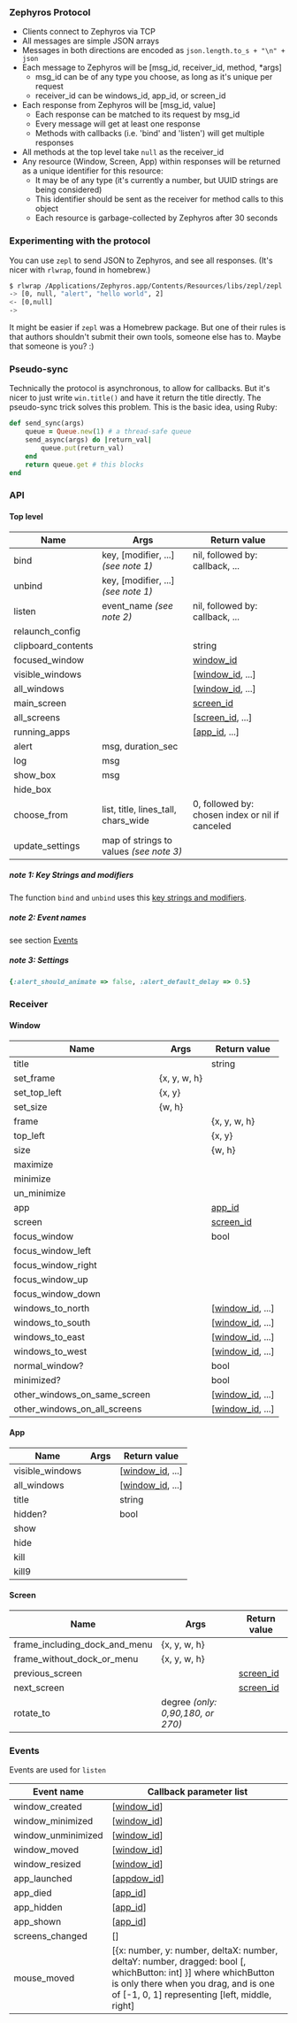 ### Zephyros Protocol

* Clients connect to Zephyros via TCP
* All messages are simple JSON arrays
* Messages in both directions are encoded as `json.length.to_s + "\n" + json`
* Each message to Zephyros will be [msg_id, receiver_id, method, *args]
    * msg_id can be of any type you choose, as long as it's unique per request
    * receiver_id can be windows_id, app_id, or screen_id
* Each response from Zephyros will be [msg_id, value]
    * Each response can be matched to its request by msg_id
    * Every message will get at least one response
    * Methods with callbacks (i.e. 'bind' and 'listen') will get multiple responses
* All methods at the top level take `null` as the receiver_id
* Any resource (Window, Screen, App) within responses will be returned as a unique identifier for this resource:
    * It may be of any type (it's currently a number, but UUID strings are being considered)
    * This identifier should be sent as the receiver for method calls to this object
    * Each resource is garbage-collected by Zephyros after 30 seconds

### Experimenting with the protocol

You can use `zepl` to send JSON to Zephyros, and see all responses. (It's nicer with `rlwrap`, found in homebrew.)

```bash
$ rlwrap /Applications/Zephyros.app/Contents/Resources/libs/zepl/zepl
-> [0, null, "alert", "hello world", 2]
<- [0,null]
->
```

It might be easier if `zepl` was a Homebrew package. But one of their rules is that authors shouldn't submit their own tools, someone else has to. Maybe that someone is you? :)

### Pseudo-sync

Technically the protocol is asynchronous, to allow for callbacks. But it's nicer to just write `win.title()` and have it return the title directly. The pseudo-sync trick solves this problem. This is the basic idea, using Ruby:

```ruby
def send_sync(args)
    queue = Queue.new(1) # a thread-safe queue
    send_async(args) do |return_val|
        queue.put(return_val)
    end
    return queue.get # this blocks
end
```

### API

#### Top level

Name               | Args                                    | Return value
-------------------|-----------------------------------------|--------------------
bind               | key, [modifier, ...]  *(see note 1)*    | nil, followed by: callback, ...
unbind             | key, [modifier, ...]  *(see note 1)*    |
listen             | event_name            *(see note 2)*    | nil, followed by: callback, ...
relaunch_config    |                                         |
clipboard_contents |                                         | string
focused_window     |                                         | [window_id](#window)
visible_windows    |                                         | [[window_id](#window), ...]
all_windows        |                                         | [[window_id](#window), ...]
main_screen        |                                         | [screen_id](#screen)
all_screens        |                                         | [[screen_id](#screen), ...]
running_apps       |                                         | [[app_id](#app), ...]
alert              | msg, duration_sec                       |
log                | msg                                     |
show_box           | msg                                     |
hide_box           |                                         |
choose_from        | list, title, lines_tall, chars_wide     | 0, followed by: chosen index or nil if canceled
update_settings    | map of strings to values *(see note 3)* |


##### note 1: Key Strings and modifiers

The function `bind` and `unbind` uses this [key strings and modifiers](https://github.com/sdegutis/zephyros/blob/master/Zephyros/SDKeyBindingTranslator.m#L148).


##### note 2: Event names

see section [Events](#events)


##### note 3: Settings

```ruby
{:alert_should_animate => false, :alert_default_delay => 0.5}
```

### Receiver

#### Window

Name                         | Args         | Return value
-----------------------------|--------------|--------------------
title                        |              | string
set_frame                    | {x, y, w, h} |
set_top_left                 | {x, y}       |
set_size                     | {w, h}       |
frame                        |              | {x, y, w, h}
top_left                     |              | {x, y}
size                         |              | {w, h}
maximize                     |              |
minimize                     |              |
un_minimize                  |              |
app                          |              | [app_id](#app)
screen                       |              | [screen_id](#screen)
focus_window                 |              | bool
focus_window_left            |              |
focus_window_right           |              |
focus_window_up              |              |
focus_window_down            |              |
windows_to_north             |              | [[window_id](#window), ...]
windows_to_south             |              | [[window_id](#window), ...]
windows_to_east              |              | [[window_id](#window), ...]
windows_to_west              |              | [[window_id](#window), ...]
normal_window?               |              | bool
minimized?                   |              | bool
other_windows_on_same_screen |              | [[window_id](#window), ...]
other_windows_on_all_screens |              | [[window_id](#window), ...]

#### App

Name            | Args | Return value
----------------|------|--------------------
visible_windows |      | [[window_id](#window), ...]
all_windows     |      | [[window_id](#window), ...]
title           |      | string
hidden?         |      | bool
show            |      |
hide            |      |
kill            |      |
kill9           |      |

#### Screen

Name                          | Args                              | Return value
------------------------------|-----------------------------------|--------------
frame_including_dock_and_menu | {x, y, w, h}                      |
frame_without_dock_or_menu    | {x, y, w, h}                      |
previous_screen               |                                   | [screen_id](#screen)
next_screen                   |                                   | [screen_id](#screen)
rotate_to                     | degree *(only: 0,90,180, or 270)* |


### Events

Events are used for `listen`

Event name          | Callback parameter list
--------------------|-------------------------
window_created      | [[window_id](#window)]
window_minimized    | [[window_id](#window)]
window_unminimized  | [[window_id](#window)]
window_moved        | [[window_id](#window)]
window_resized      | [[window_id](#window)]
app_launched        | [[appdow_id](#window)]
app_died            | [[app_id](#app)]
app_hidden          | [[app_id](#app)]
app_shown           | [[app_id](#app)]
screens_changed     | []
mouse_moved         | [{x: number, y: number, deltaX: number, deltaY: number, dragged: bool [, whichButton: int] }] where whichButton is only there when you drag, and is one of [-1, 0, 1] representing [left, middle, right]
